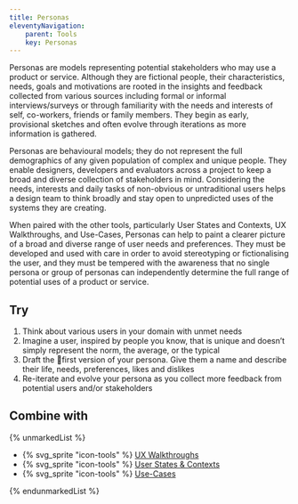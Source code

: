 ```yaml
---
title: Personas
eleventyNavigation:
    parent: Tools
    key: Personas
---
```


Personas are models representing potential stakeholders who may use a product or service. Although they are fictional
people, their characteristics, needs, goals and motivations are rooted in the insights and feedback collected from
various sources including formal or informal interviews/surveys or through familiarity with the needs and interests of
self, co-workers, friends or family members. They begin as early, provisional sketches and often evolve through
iterations as more information is gathered.

Personas are behavioural models; they do not represent the full demographics of any given population of complex and
unique people. They enable designers, developers and evaluators across a project to keep a broad and diverse collection
of stakeholders in mind. Considering the needs, interests and daily tasks of non-obvious or untraditional users helps a
design team to think broadly and stay open to unpredicted uses of the systems they are creating.

When paired with the other tools, particularly User States and Contexts, UX Walkthroughs, and Use-Cases, Personas can
help to paint a clearer picture of a broad and diverse range of user needs and preferences. They must be developed and
used with care in order to avoid stereotyping or fictionalising the user, and they must be tempered with the awareness
that no single persona or group of personas can independently determine the full range of potential uses of a product or
service.

## Try

1. Think about various users in your domain with unmet needs
2. Imagine a user, inspired by people you know, that is unique and doesn’t simply represent the norm, the average, or
   the typical
3. Draft the first version of your persona. Give them a name and describe their life, needs, preferences, likes and
   dislikes
4. Re-iterate and evolve your persona as you collect more feedback from potential users and/or stakeholders

## Combine with

{% unmarkedList %}

* {% svg_sprite "icon-tools" %} [UX Walkthroughs](../../tools/ux-walkthroughs/)
* {% svg_sprite "icon-tools" %} [User States & Contexts](../../tools/user-states-and-contexts/)
* {% svg_sprite "icon-tools" %} [Use-Cases](../../tools/use-cases/)

{% endunmarkedList %}
